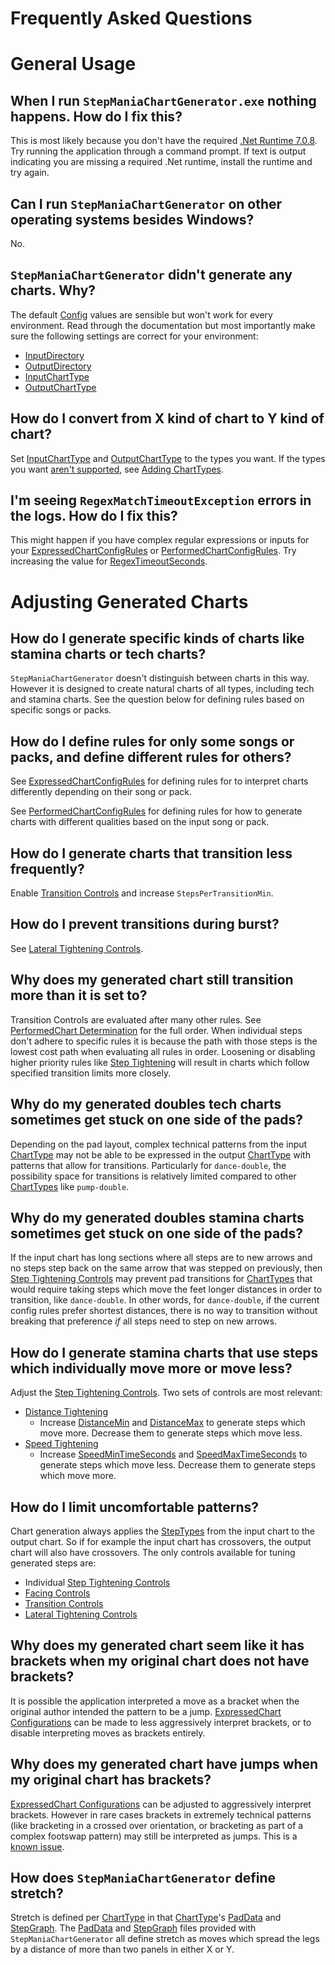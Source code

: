 # Frequently Asked Questions

# General Usage

## When I run `StepManiaChartGenerator.exe` nothing happens. How do I fix this?

This is most likely because you don't have the required [.Net Runtime 7.0.8](https://dotnet.microsoft.com/en-us/download/dotnet/7.0). Try running the application through a command prompt. If text is output indicating you are missing a required .Net runtime, install the runtime and try again. 

## Can I run `StepManiaChartGenerator` on other operating systems besides Windows?

No.

## `StepManiaChartGenerator` didn't generate any charts. Why?

The default [Config](Config.md) values are sensible but won't work for every environment. Read through the documentation but most importantly make sure the following settings are correct for your environment:
- [InputDirectory](Config.md#inputdirectory)
- [OutputDirectory](Config.md#outputdirectory)
- [InputChartType](Config.md#inputcharttype)
- [OutputChartType](Config.md#outputcharttype)

## How do I convert from X kind of chart to Y kind of chart?

Set [InputChartType](Config.md#inputcharttype) and [OutputChartType](Config.md#outputcharttype) to the types you want. If the types you want [aren't supported](Config.md#supported-charttypes), see [Adding ChartTypes](Config.md#adding-charttypes).

## I'm seeing `RegexMatchTimeoutException` errors in the logs. How do I fix this?

This might happen if you have complex regular expressions or inputs for your [ExpressedChartConfigRules](Config.md#expressedchartconfigrules) or [PerformedChartConfigRules](Config.md#performedchartconfigrules). Try increasing the value for [RegexTimeoutSeconds](Config.md#regextimeoutseconds).

# Adjusting Generated Charts

## How do I generate specific kinds of charts like stamina charts or tech charts?

`StepManiaChartGenerator` doesn't distinguish between charts in this way. However it is designed to create natural charts of all types, including tech and stamina charts. See the question below for defining rules based on specific songs or packs.

## How do I define rules for only some songs or packs, and define different rules for others?

See [ExpressedChartConfigRules](Config.md#expressedchartconfigrules) for defining rules for to interpret charts differently depending on their song or pack.

See [PerformedChartConfigRules](Config.md#performedchartconfigrules) for defining rules for how to generate charts with different qualities based on the input song or pack.

## How do I generate charts that transition less frequently?

Enable [Transition Controls](https://github.com/PerryAsleep/StepManiaLibrary/blob/main/StepManiaLibrary/docs/TransitionControls.md) and increase `StepsPerTransitionMin`.

## How do I prevent transitions during burst?

See [Lateral Tightening Controls](https://github.com/PerryAsleep/StepManiaLibrary/blob/main/StepManiaLibrary/docs/LateralTighteningControls.md).

## Why does my generated chart still transition more than it is set to?

Transition Controls are evaluated after many other rules. See [PerformedChart Determination](https://github.com/PerryAsleep/StepManiaLibrary/blob/main/StepManiaLibrary/docs/PerformedChart.md#performedchart-determination) for the full order. When individual steps don't adhere to specific rules it is because the path with those steps is the lowest cost path when evaluating all rules in order. Loosening or disabling higher priority rules like [Step Tightening](https://github.com/PerryAsleep/StepManiaLibrary/blob/main/StepManiaLibrary/docs/StepTighteningControls.md) will result in charts which follow specified transition limits more closely.

## Why do my generated doubles tech charts sometimes get stuck on one side of the pads?

Depending on the pad layout, complex technical patterns from the input [ChartType](https://github.com/PerryAsleep/StepManiaLibrary/blob/main/StepManiaLibrary/docs/ChartType.md) may not be able to be expressed in the output [ChartType](https://github.com/PerryAsleep/StepManiaLibrary/blob/main/StepManiaLibrary/docs/ChartType.md) with patterns that allow for transitions. Particularly for `dance-double`, the possibility space for transitions is relatively limited compared to other [ChartTypes](https://github.com/PerryAsleep/StepManiaLibrary/blob/main/StepManiaLibrary/docs/ChartType.md) like `pump-double`.

## Why do my generated doubles stamina charts sometimes get stuck on one side of the pads?

If the input chart has long sections where all steps are to new arrows and no steps step back on the same arrow that was stepped on previously, then [Step Tightening Controls](https://github.com/PerryAsleep/StepManiaLibrary/blob/main/StepManiaLibrary/docs/StepTighteningControls.md) may prevent pad transitions for [ChartTypes](https://github.com/PerryAsleep/StepManiaLibrary/blob/main/StepManiaLibrary/docs/ChartType.md) that would require taking steps which move the feet longer distances in order to transition, like `dance-double`. In other words, for `dance-double`, if the current config rules prefer shortest distances, there is no way to transition without breaking that preference *if* all steps need to step on new arrows.

## How do I generate stamina charts that use steps which individually move more or move less?

Adjust the [Step Tightening Controls](https://github.com/PerryAsleep/StepManiaLibrary/blob/main/StepManiaLibrary/docs/StepTighteningControls.md). Two sets of controls are most relevant:
 - [Distance Tightening](https://github.com/PerryAsleep/StepManiaLibrary/blob/main/StepManiaLibrary/docs/StepTighteningControls.md#distance-tightening)
	- Increase [DistanceMin](https://github.com/PerryAsleep/StepManiaLibrary/blob/main/StepManiaLibrary/docs/StepTighteningControls.md#distancemin) and [DistanceMax](https://github.com/PerryAsleep/StepManiaLibrary/blob/main/StepManiaLibrary/docs/StepTighteningControls.md#distancemax) to generate steps which move more. Decrease them to generate steps which move less.
 - [Speed Tightening](https://github.com/PerryAsleep/StepManiaLibrary/blob/main/StepManiaLibrary/docs/StepTighteningControls.md#speed-tightening)
	- Increase [SpeedMinTimeSeconds](https://github.com/PerryAsleep/StepManiaLibrary/blob/main/StepManiaLibrary/docs/StepTighteningControls.md#speedmintimeseconds) and [SpeedMaxTimeSeconds](https://github.com/PerryAsleep/StepManiaLibrary/blob/main/StepManiaLibrary/docs/StepTighteningControls.md#speedmaxtimeseconds) to generate steps which move less. Decrease them to generate steps which move more.

## How do I limit uncomfortable patterns?

Chart generation always applies the [StepTypes](https://github.com/PerryAsleep/StepManiaLibrary/blob/main/StepManiaLibrary/docs/StepTypes.md) from the input chart to the output chart. So if for example the input chart has crossovers, the output chart will also have crossovers. The only controls available for tuning generated steps are:
 - Individual [Step Tightening Controls](https://github.com/PerryAsleep/StepManiaLibrary/blob/main/StepManiaLibrary/docs/StepTighteningControls.md)
 - [Facing Controls](https://github.com/PerryAsleep/StepManiaLibrary/blob/main/StepManiaLibrary/docs/FacingControls.md)
 - [Transition Controls](https://github.com/PerryAsleep/StepManiaLibrary/blob/main/StepManiaLibrary/docs/TransitionControls.md)
 - [Lateral Tightening Controls](https://github.com/PerryAsleep/StepManiaLibrary/blob/main/StepManiaLibrary/docs/LateralTighteningControls.md)

## Why does my generated chart seem like it has brackets when my original chart does not have brackets?

 It is possible the application interpreted a move as a bracket when the original author intended the pattern to be a jump. [ExpressedChart Configurations](https://github.com/PerryAsleep/StepManiaLibrary/blob/main/StepManiaLibrary/docs/ExpressedChart.md#expressedchart-configuration) can be made to less aggressively interpret brackets, or to disable interpreting moves as brackets entirely.

## Why does my generated chart have jumps when my original chart has brackets?

[ExpressedChart Configurations](https://github.com/PerryAsleep/StepManiaLibrary/blob/main/StepManiaLibrary/docs/ExpressedChart.md#expressedchart-configuration) can be adjusted to aggressively interpret brackets. However in rare cases brackets in extremely technical patterns (like bracketing in a crossed over orientation, or bracketing as part of a complex footswap pattern) may still be interpreted as jumps. This is a [known issue](KnownIssues.md).

## How does `StepManiaChartGenerator` define stretch?

Stretch is defined per [ChartType](https://github.com/PerryAsleep/StepManiaLibrary/blob/main/StepManiaLibrary/docs/ChartType.md) in that [ChartType](https://github.com/PerryAsleep/StepManiaLibrary/blob/main/StepManiaLibrary/docs/ChartType.md)'s [PadData](https://github.com/PerryAsleep/StepManiaLibrary/blob/main/StepManiaLibrary/docs/PadData.md) and [StepGraph](https://github.com/PerryAsleep/StepManiaLibrary/blob/main/StepManiaLibrary/docs/StepGraphs.md). The [PadData](https://github.com/PerryAsleep/StepManiaLibrary/blob/main/StepManiaLibrary/docs/PadData.md) and [StepGraph](https://github.com/PerryAsleep/StepManiaLibrary/blob/main/StepManiaLibrary/docs/StepGraphs.md) files provided with `StepManiaChartGenerator` all define stretch as moves which spread the legs by a distance of more than two panels in either X or Y.
